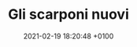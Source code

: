 ---
layout: post
title:  Gli scarponi nuovi
date:   2021-02-19 18:20:48 +0100
category: fatti-di-montagna
link: https://fattidimontagna.it/gli-scarponi-nuovi/
---